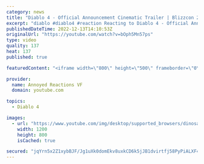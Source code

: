 ```yaml
---
category: news
title: "Diablo 4 - Official Announcement Cinematic Trailer | Blizzcon 2019"
excerpt: "diablo #diablo4 #reaction Reacting to Diablo 4 - Official Announcement Cinematic Trailer | Blizzcon 2019 ALL MY CONTENT IN ..."
publishedDateTime: 2022-12-13T14:10:53Z
originalUrl: "https://youtube.com/watch?v=bOph5Mn57ps"
type: video
quality: 137
heat: 137
published: true

featuredContent: "<iframe width=\"800\" height=\"500\" frameborder=\"0\" src=\"https://www.youtube.com/embed/bOph5Mn57ps\" allow=\"accelerometer; autoplay; encrypted-media; gyroscope; picture-in-picture\" allowfullscreen></iframe>"

provider:
  name: Annoyed Reactions VF
  domain: youtube.com

topics:
  - Diablo 4

images:
  - url: "https://www.youtube.com/img/desktop/supported_browsers/dinosaur.png"
    width: 1200
    height: 800
    isCached: true

secured: "jqYrn5x2Z1xybBJF/Jg1uXk0domEkv8uxkCD6k5jJB1dvirtfj58PyPiALXF4FnLukHAmzaKXJJR4DXHB8l0d3NLslGLKvjADotOWTI6qwnT1RqEUOQVAcHfeL+wwJkH99pR1PszjSJi/g0mCrWtywa2c95nKdfrBNFUEWu0B5MpxsTwMKylDCAHxq+sUtdMbRJ5D733g0LWdK1/ThbwXJqRQEKcmnrETLlptK8YHa6DuO8wnrI3oN7JuIGxj5lJIGXnJIEPDb/GkjINMul4mUB7fv0nnm0jZnfOTCsJYr2SPr2lfgza79gkSi5wYNaGstYXuHVQ2/Lr8CKkvruJ2gVRthU3uQ4/j0tXCmHSQnGwe2tzKbrj3dFxp8yPO6wYvSeliGoGB8paOl2+IynfOJdjXvE7gRSh1l80RxteTCU=;TDHxsI0TezPqR3RPp1h7sA=="
---
```


